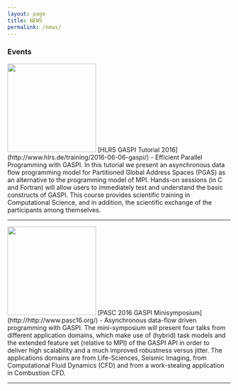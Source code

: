 ```yaml
---
layout: page
title: NEWS
permalink: /news/
---
```


### Events


<img src="http://www.hlrs.de/fileadmin/sys/public/images/logo.png" width="200" />  
[HLRS GASPI Tutorial 2016](http://www.hlrs.de/training/2016-06-06-gaspi/) - Efficient Parallel Programming with GASPI.  
In this tutorial we present an asynchronous data flow programming model for Partitioned Global Address Spaces (PGAS) as an alternative to the programming model of MPI. Hands-on sessions (in C and Fortran) will allow users to immediately test and understand the basic constructs of GASPI. This course provides scientific training in Computational Science, and in addition, the scientific exchange of the participants among themselves.

---

<img src="http://www.pasc16.org/fileadmin/templates/pasc16/images/pasc_logo.png" width="200" />
[PASC 2016 GASPI Minisymposium] (http://http://www.pasc16.org/) - Asynchronous data-flow driven programming with GASPI.  
The mini-symposium will present four talks from different application domains, which make use of (hybrid) task models and the extended feature set (relative to MPI) of the GASPI API in order to deliver high scalability and a much improved robustness versus jitter. The applications domains are from Life-Sciences, Seismic Imaging, from Computational Fluid Dynamics (CFD) and from a work-stealing application in Combustion CFD.
 
---







